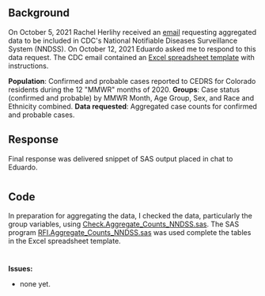 ## Background 
On October 5, 2021 Rachel Herlihy received an [email](./Documents/Email_request.pdf) requesting aggregated data to be included in CDC's National Notifiable Diseases Surveillance System (NNDSS). On October 12, 2021 Eduardo asked me to respond to this data request. The CDC email contained an [Excel spreadsheet template](./Documents/Worksheet_2020_Aggregate_COVID-19_Data.xlsx) with instructions. 

**Population**:  Confirmed and probable cases reported to CEDRS for Colorado residents during the 12 "MMWR" months of 2020.  **Groups**: Case status (confirmed and probable) by MMWR Month, Age Group, Sex, and Race and Ethnicity combined.  **Data requested**: Aggregated case counts for confirmed and probable cases. 

## Response
Final response was delivered snippet of SAS output placed in chat to Eduardo.

#

## Code
In preparation for aggregating the data, I checked the data, particularly the group variables, using [Check.Aggregate_Counts_NNDSS.sas](SAS/Check.Aggregate_Counts_NNDSS.sas). The SAS program [RFI.Aggregate_Counts_NNDSS.sas](SAS/RFI.Aggregate_Counts_NNDSS.sas) was used complete the tables in the Excel spreadsheet template. 

#

**Issues:**
* none yet. 

